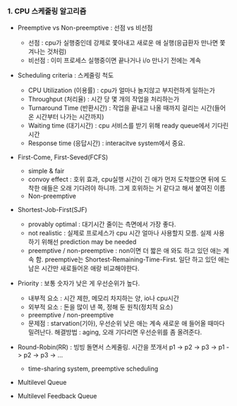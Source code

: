 ### 1. CPU 스케줄링 알고리즘

- Preemptive vs Non-preemptive : 선점 vs 비선점
  - 선점 : cpu가 실행중인데 강제로 쫓아내고 새로운 애 실행(응급환자 만나면 쫓겨나는 것처럼)
  - 비선점 : 이미 프로세스 실행중이면 끝나거나 i/o 만나기 전에는 계속
- Scheduling criteria : 스케줄링 척도
  - CPU Utilization (이용률) : cpu가 얼마나 놀지않고 부지런하게 일하는가
  - Throughput (처리율) : 시간 당 몇 개의 작업을 처리하는가
  - Turnaround Time (반환시간) : 작업을 끝내고 나올 때까지 걸리는 시간(들어온 시간부터 나가는 시간까지)
  - Waiting time (대기시간) : cpu 서비스를 받기 위해 ready queue에서 기다린 시간
  - Response time (응답시간) : interacitve system에서 중요. 



- First-Come, First-Seved(FCFS) 

  - simple & fair
  - convoy effect : 호위 효과, cpu실행 시간이 긴 애가 먼저 도착했으면 뒤에 도착한 애들은 오래 기다려야 하니까. 그게 호위하는 거 같다고 해서 붙여진 이름
  - Non-preemptive
- Shortest-Job-First(SJF)

  - provably optimal : 대기시간 줄이는 측면에서 가장 좋다.
  - not realistic : 실제로 프로세스가 cpu 시간 얼마나 사용할지 모름. 실제 사용하기 위해선 prediction may be needed
  -  preemptive / non-preemptive : non이면 더 짧은 애 와도 하고 있던 애는 계속 함. preemptive는 Shortest-Remaining-Time-First. 일단 하고 있던 애는 남은 시간만 새로들어온 애랑 비교해야한다.
- Priority : 보통 숫자가 낮은 게 우선순위가 높다.
  - 내부적 요소 : 시간 제한, 메모리 차지하는 양, io나 cpu시간
  - 외부적 요소 : 돈을 많이 낸 쪽, 정해 둔 원칙(정치적 요소)
  - preemptive / non-preemptive
  - 문제점 : starvation(기아), 우선순위 낮은 애는 계속 새로운 애 들어올 때마다 밀려난다. 해결방법 : aging, 오래 기다리면 우선순위를 좀 올려준다.
- Round-Robin(RR) : 빙빙 돌면서 스케줄링. 시간을 쪼개서 p1 -> p2 -> p3 -> p1 -> p2 -> p3 -> ... 
  - time-sharing system, preemptive scheduling
- Multilevel Queue
- Multilevel Feedback Queue

